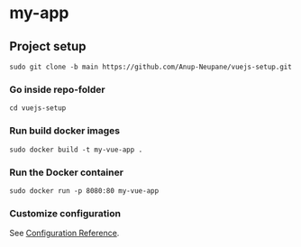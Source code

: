 # my-app

## Project setup
```
sudo git clone -b main https://github.com/Anup-Neupane/vuejs-setup.git
```

### Go inside repo-folder
```
cd vuejs-setup
```

### Run build docker images
```
sudo docker build -t my-vue-app .
```

### Run the Docker container
```
sudo docker run -p 8080:80 my-vue-app
```

### Customize configuration
See [Configuration Reference](https://cli.vuejs.org/config/).
